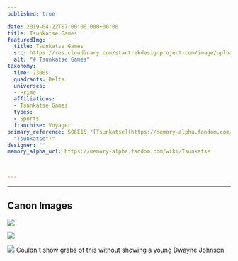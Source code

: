 ```yaml
---
published: true

date: 2019-04-22T07:00:00.000+00:00
title: Tsunkatse Games
featuredImg:
  title: Tsunkatse Games
  src: https://res.cloudinary.com/startrekdesignproject-com/image/upload/v1569891326/TsunkatseGamesFix.png
  alt: "# Tsunkatse Games"
taxonomy:
  time: 2300s
  quadrants: Delta
  universes:
  - Prime
  affiliations:
  - Tsunkatse Games
  types:
  - Sports
  franchise: Voyager
primary_reference: S06E15 "[Tsunkatse](https://memory-alpha.fandom.com/wiki/Tsunkatse
  "Tsunkatse")"
designer: ''
memory_alpha_url: https://memory-alpha.fandom.com/wiki/Tsunkatse



---
```

___
## Canon Images

![](https://res.cloudinary.com/startrekdesignproject-com/image/upload/v1555958454/TsunkatseGames1.jpg)

![](https://res.cloudinary.com/startrekdesignproject-com/image/upload/v1555958454/TsunkatseGames2.jpg)


![](https://res.cloudinary.com/startrekdesignproject-com/image/upload/v1555958454/TsunkatseGames3.jpg)
Couldn't show grabs of this without showing a young Dwayne Johnson
